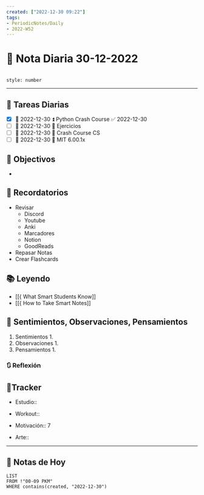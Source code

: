 ```yaml
---
created: ["2022-12-30 09:22"]
tags:
- PeriodicNotes/Daily
- 2022-W52
---
```


# 📅 Nota Diaria 30-12-2022
```toc

style: number

```

---
## 🔷 Tareas Diarias
- [x] 📅 2022-12-30 ⏫ Python Crash Course ✅ 2022-12-30
- [ ] 📅 2022-12-30 🔼 Ejercicios
- [ ] 📅 2022-12-30 🔽 Crash Course CS
- [ ] 📅 2022-12-30 🔽 MIT 6.00.1x

## 🎯 Objectivos
- 
## 📕 Recordatorios
- Revisar
	- Discord
	- Youtube
	- Anki
	- Marcadores
	- Notion
	- GoodReads
- Repasar Notas
- Crear Flashcards

## 📚 Leyendo
- [[{ What Smart Students Know]]
- [[{ How to Take Smart Notes]]
## 💬 Sentimientos, Observaciones, Pensamientos 
1. Sentimientos
	1. 
2. Observaciones
	1. 
3. Pensamientos
	1. 
### 🔃 Reflexión

## 🔷Tracker

- Estudio::

- Workout::

- Motivación:: 7

- Arte::
---

## 📅 Notas de Hoy
```dataview
LIST 
FROM !"00-09 PKM" 
WHERE contains(created, "2022-12-30")
```
